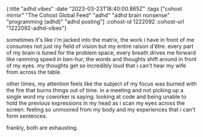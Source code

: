 {:title "adhd vibes"
 :date "2023-03-23T18:40:00.865Z"
 :tags ["cohost mirror" "The Cohost Global Feed" "adhd" "adhd brain nonsense" "programming (adhd)" "adhd posting"]
 :cohost-id 1222092
 :cohost-url "1222092-adhd-vibes"}

sometimes it's like i'm jacked into the matrix, the work i have in front of me consumes not just my field of vision but my entire raison d'être. every part of my brain is tuned for the problem space, every breath drives me forward like ramming speed in ben-hur, the words and thoughts shift around in front of my eyes. my thoughts get so incredibly loud that i can't hear my wife from across the table.

other times, my attention feels like the subject of my focus was burned with the fire that burns things out of time. in a meeting and not picking up a single word my coworker is saying. looking at code and being unable to hold the previous expressions in my head as i scan my eyes across the screen. feeling so unmoored from my body and my experiences that i can't form sentences.

frankly, both are exhausting.